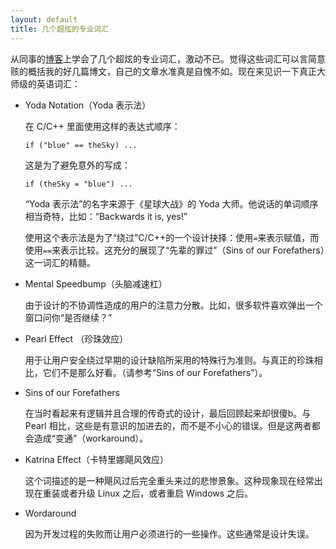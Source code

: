```yaml
---
layout: default
title: 几个超炫的专业词汇
---
```


从同事的[博客](http://thomas.tuerke.net/on/design/?thread=-701829031)上学会了几个超炫的专业词汇，激动不已。觉得这些词汇可以言简意赅的概括我的好几篇博文，自己的文章水准真是自愧不如。现在来见识一下真正大师级的英语词汇：


* Yoda Notation（Yoda 表示法）

  在 C/C++ 里面使用这样的表达式顺序：

      if ("blue" == theSky) ...

  这是为了避免意外的写成：

      if (theSky = "blue") ...

  “Yoda 表示法”的名字来源于《星球大战》的 Yoda 大师。他说话的单词顺序相当奇特，比如：“Backwards it is, yes!”

  使用这个表示法是为了“绕过”C/C++的一个设计抉择：使用`=`来表示赋值，而使用`==`来表示比较。这充分的展现了“先辈的罪过”（Sins of our Forefathers）这一词汇的精髓。

* Mental Speedbump（头脑减速杠）

  由于设计的不协调性造成的用户的注意力分散。比如，很多软件喜欢弹出一个窗口问你“是否继续？”

* Pearl Effect （珍珠效应）

  用于让用户安全绕过早期的设计缺陷所采用的特殊行为准则。与真正的珍珠相比，它们不是那么好看。（请参考“Sins of our Forefathers”）。

* Sins of our Forefathers

  在当时看起来有逻辑并且合理的传奇式的设计，最后回顾起来却很傻b。与 Pearl 相比，这些是有意识的加进去的，而不是不小心的错误。但是这两者都会造成“变通”（workaround）。

* Katrina Effect（卡特里娜飓风效应）

  这个词描述的是一种飓风过后完全重头来过的悲惨景象。这种现象现在经常出现在重装或者升级 Linux 之后，或者重启 Windows 之后。

* Wordaround

  因为开发过程的失败而让用户必须进行的一些操作。这些通常是设计失误。

